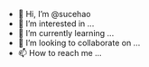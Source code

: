 - 👋 Hi, I’m @sucehao
- 👀 I’m interested in ...
- 🌱 I’m currently learning ...
- 💞️ I’m looking to collaborate on ...
- 📫 How to reach me ...

<!---
sucehao/sucehao is a ✨ special ✨ repository because its `README.md` (this file) appears on your GitHub profile.
You can click the Preview link to take a look at your changes.
--->
